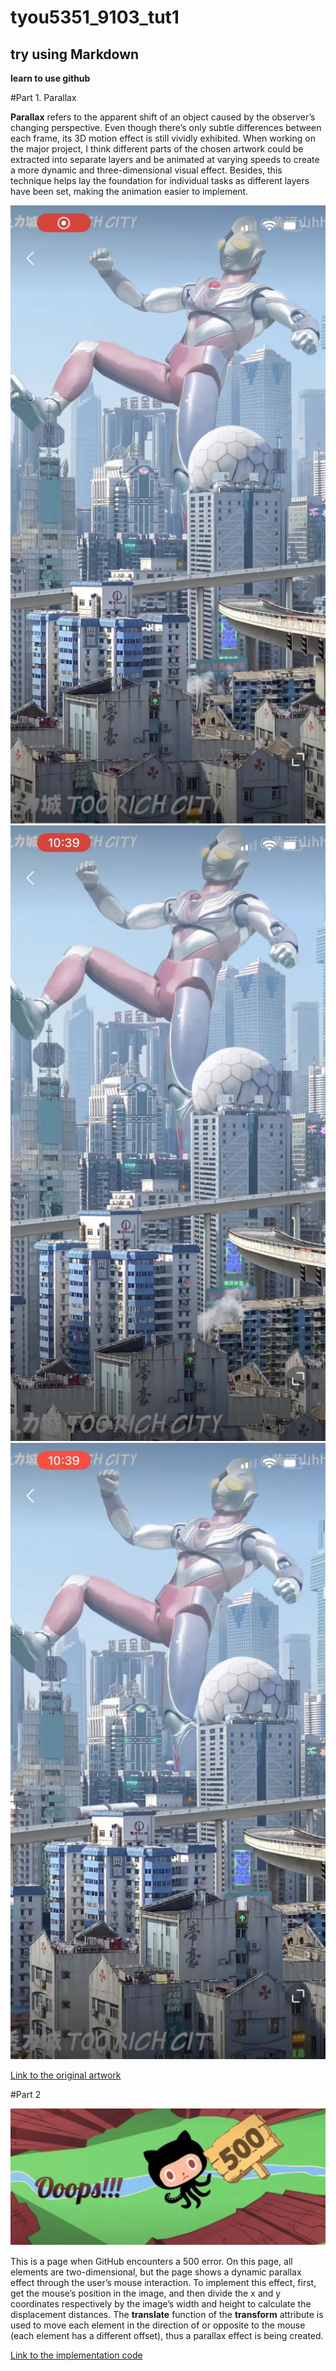 # tyou5351_9103_tut1
## try using Markdown

**learn to use github**

#Part 1. Parallax

**Parallax** refers to the apparent shift of an object caused by the observer’s changing perspective. Even though there’s only subtle differences between each frame, its 3D motion effect is still vividly exhibited.
When working on the major project, I think different parts of the chosen artwork could be extracted into separate layers and be animated at varying speeds to create a more dynamic and three-dimensional visual effect. Besides, this technique helps lay the foundation for individual tasks as different layers have been set, making the animation easier to implement.

![image_1 for part 1](readmeImages/inspiration_1.jpg)
![image_2 for part 1](readmeImages/inspiration_2.jpg)
![image_3 for part 1](readmeImages/inspiration_3.jpg)

[Link to the original artwork](https://x.com/TooRichCityNFT/status/1670721020607561728?s=20)



#Part 2

![image for part 2](readmeImages/github_500.png)

This is a page when GitHub encounters a 500 error. On this page, all elements are two-dimensional, but the page shows a dynamic parallax effect through the user’s mouse interaction.
To implement this effect, first, get the mouse’s position in the image, and then divide the x and y coordinates respectively by the image’s width and height to calculate the displacement distances. The **translate** function of the **transform** attribute is used to move each element in the direction of or opposite to the mouse (each element has a different offset), thus a parallax effect is being created.

[Link to the implementation code](https://codepen.io/stevenlei/pen/QWyBqmr)